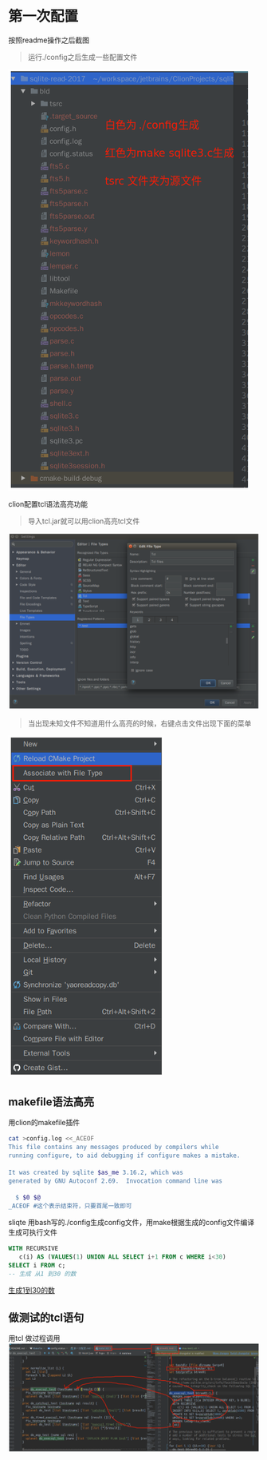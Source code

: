 # 第一次配置

按照readme操作之后截图

>运行./config之后生成一些配置文件

![运行make 之后运行./config ](assets/第一次配置-0c4df395.png)

clion配置tcl语法高亮功能
>导入tcl.jar就可以用clion高亮tcl文件

![](assets/第一次配置-d451fff7.png)

>当出现未知文件不知道用什么高亮的时候，右键点击文件出现下面的菜单

![](assets/第一次配置-d38e2fb5.png)
## makefile语法高亮
用clion的makefile插件


```bash
cat >config.log <<_ACEOF
This file contains any messages produced by compilers while
running configure, to aid debugging if configure makes a mistake.

It was created by sqlite $as_me 3.16.2, which was
generated by GNU Autoconf 2.69.  Invocation command line was

  $ $0 $@
_ACEOF #这个表示结束符，只要首尾一致即可
```

sliqte 用bash写的./config生成config文件，用make根据生成的config文件编译生成可执行文件

```sql
WITH RECURSIVE
   c(i) AS (VALUES(1) UNION ALL SELECT i+1 FROM c WHERE i<30)
SELECT i FROM c;
-- 生成 从1 到30 的数
```
[生成1到30的数](https://sqlite.org/lang_with.html)


## 做测试的tcl语句
用tcl 做过程调用
![](assets/第一次配置-17456b97.png)
